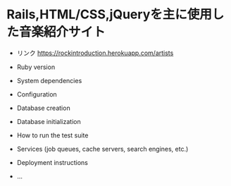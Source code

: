 # Rails,HTML/CSS,jQueryを主に使用した音楽紹介サイト
* リンク
https://rockintroduction.herokuapp.com/artists
* Ruby version

* System dependencies

* Configuration

* Database creation

* Database initialization

* How to run the test suite

* Services (job queues, cache servers, search engines, etc.)

* Deployment instructions

* ...
